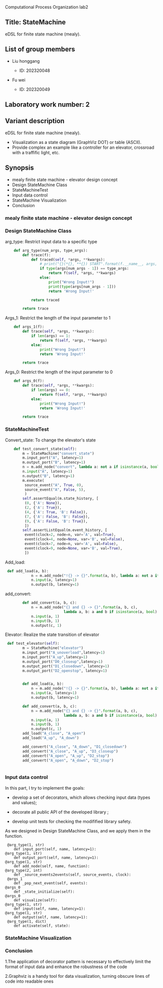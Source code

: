 Computational Process Organization lab2 

## Title: StateMachine

eDSL for finite state machine (mealy).

## List of group members

- Liu honggang

  - ID: 202320048

    

- Fu wei

  -  ID: 202320049

  

## Laboratory work number: 2

## Variant description

eDSL for finite state machine (mealy).

- Visualization as a state diagram (GraphViz DOT) or table (ASCII).
- Provide complex an example like a controller for an elevator, crossroad with a traffific light, etc.

## Synopsis 

- mealy finite state machine - elevator design concept
- Design StateMachine Class
- StateMachineTest
- Input data control 
- StateMachine Visualization
- Conclusion

### mealy finite state machine - elevator design concept

### Design StateMachine Class

arg_type: Restrict input data to a specific type

```python
    def arg_type(num_args, type_args):
        def trace(f):
            def traced(self, *args, **kwargs):
                # print("{}(*{}, **{}) START".format(f.__name__, args, kwargs))
                if type(args[num_args - 1]) == type_args:
                    return f(self, *args, **kwargs)
                else:
                    print("Wrong Input!")
                    print(type(args[num_args - 1]))
                    return 'Wrong Input!'

            return traced

        return trace
```

Args_1: Restrict the length of the input parameter to 1

```python
    def args_1(f):
        def trace(self, *args, **kwargs):
            if len(args) == 1:
                return f(self, *args, **kwargs)
            else:
                print("Wrong Input!")
                return 'Wrong Input!'

        return trace
```

Args_0: Restrict the length of the input parameter to 0

```python
    def args_0(f):
        def trace(self, *args, **kwargs):
            if len(args) == 0:
                return f(self, *args, **kwargs)
            else:
                print("Wrong Input!")
                return 'Wrong Input!'

        return trace
```

### StateMachineTest

Convert_state: To change the elevator's state

```python
    def test_convert_state(self):
        m = StateMachine("convert_state")
        m.input_port("A", latency=1)
        m.output_port("B", latency=1)
        n = m.add_node("convert", lambda a: not a if isinstance(a, bool) else None)
        n.input("A", latency=1)
        n.output("B", latency=1)
        m.execute(
         source_event("A", True, 0),
         source_event("A", False, 5),
         )
        self.assertEqual(m.state_history, [
         (0, {'A': None}),
         (2, {'A': True}),
         (4, {'A': True, 'B': False}),
         (7, {'A': False, 'B': False}),
         (9, {'A': False, 'B': True}),
         ])
        self.assertListEqual(m.event_history, [
         event(clock=2, node=n, var='A', val=True),
         event(clock=4, node=None, var='B', val=False),
         event(clock=7, node=n, var='A', val=False),
         event(clock=9, node=None, var='B', val=True),
         ])
```

Add_load: 

```python
 def add_load(a, b):
            n = m.add_node("!{} -> {}".format(a, b), lambda a: not a if isinstance(a, bool) else None)
            n.input(a, latency=1)
            n.output(b, latency=1)
```



add_convert: 

```python
        def add_convert(a, b, c):
            n = m.add_node("{} and {} -> {}".format(a, b, c),
                           lambda a, b: a and b if isinstance(a, bool) and isinstance(b, bool) else None)
            n.input(a, 1)
            n.input(b, 1)
            n.output(c, 1)
```

Elevator: Realize the state transition of elevator

```python
 def test_elevator(self):
        m = StateMachine("elevator")
        m.input_port("A_unoverload",latency=1)
        m.input_port("A_up",latency=1)
        m.output_port("D0_closeup",latency=1)
        m.output_port("D1_closedown", latency=1)
        m.output_port("D2_openstop", latency=1)

        
        def add_load(a, b):
            n = m.add_node("!{} -> {}".format(a, b), lambda a: not a if isinstance(a, bool) else None)
            n.input(a, latency=1)
            n.output(b, latency=1)

        def add_convert(a, b, c):
            n = m.add_node("{} and {} -> {}".format(a, b, c),
                           lambda a, b: a and b if isinstance(a, bool) and isinstance(b, bool) else None)
            n.input(a, 1)
            n.input(b, 1)
            n.output(c, 1)
        add_load("A_close", "A_open")
        add_load("A_up", "A_down")

        add_convert("A_close", "A_down", "D1_closedown")
        add_convert("A_close", "A_up", "D3_closeup")
        add_convert("A_open", "A_up", "D2_stop")
        add_convert("A_open", "A_down", "D2_stop")
        
```



### Input data control 

In this part, I try to implement the goals: 

- develop a set of decorators, which allows checking input data (types and values);

- decorate all public API of the developed library ;

- develop unit tests for checking the modifified library safety.

As we designed in Design StateMachine Class, and we apply them in the function. 

```
 @arg_type(1, str)
    def input_port(self, name, latency=1):
@arg_type(1, str)
    def output_port(self, name, latency=1):
@arg_type(1, str)
    def add_node(self, name, function):
@arg_type(2, int)
    def _source_events2events(self, source_events, clock):
 @args_1
    def _pop_next_event(self, events):
@args_0
    def _state_initialize(self):
@args_0
    def visualize(self):
@arg_type(1, str)
    def input(self, name, latency=1):
@arg_type(1, str)
    def output(self, name, latency=1):
 @arg_type(1, dict)
    def activate(self, state):    

```





### StateMachine Visualization



### Conclusion

1.The application of decorator pattern is necessary to effectively limit the format of input data and enhance the robustness of the code

2.Graphviz is a handy tool for data visualization, turning obscure lines of code into readable ones